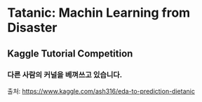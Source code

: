 # Tatanic: Machin Learning from Disaster
## Kaggle Tutorial Competition
### 다른 사람의 커널을 베껴쓰고 있습니다.

출처: https://www.kaggle.com/ash316/eda-to-prediction-dietanic